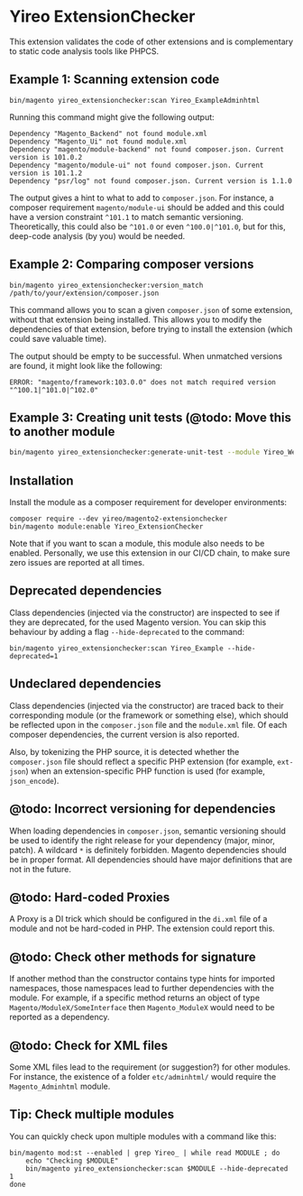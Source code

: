 # Yireo ExtensionChecker
This extension validates the code of other extensions and is complementary to static code analysis tools like PHPCS.

## Example 1: Scanning extension code

    bin/magento yireo_extensionchecker:scan Yireo_ExampleAdminhtml

Running this command might give the following output:

    Dependency "Magento_Backend" not found module.xml
    Dependency "Magento_Ui" not found module.xml
    Dependency "magento/module-backend" not found composer.json. Current version is 101.0.2
    Dependency "magento/module-ui" not found composer.json. Current version is 101.1.2
    Dependency "psr/log" not found composer.json. Current version is 1.1.0

The output gives a hint to what to add to `composer.json`. For instance, a composer requirement `magento/module-ui` should be added and this could have a version constraint `^101.1` to match semantic versioning. Theoretically, this could also be `^101.0` or even `^100.0|^101.0`, but for this, deep-code analysis (by you) would be needed.

## Example 2: Comparing composer versions

    bin/magento yireo_extensionchecker:version_match /path/to/your/extension/composer.json

This command allows you to scan a given `composer.json` of some extension, without that extension being installed. This allows you to modify the dependencies of that extension, before trying to install the extension (which could save valuable time).

The output should be empty to be successful. When unmatched versions are found, it might look like the following:  

    ERROR: "magento/framework:103.0.0" does not match required version "^100.1|^101.0|^102.0"

## Example 3: Creating unit tests (@todo: Move this to another module
```bash
bin/magento yireo_extensionchecker:generate-unit-test --module Yireo_Webp2 --class '\Yireo\Webp2\Convertor\Convertor'
```

## Installation
Install the module as a composer requirement for developer environments:

    composer require --dev yireo/magento2-extensionchecker
    bin/magento module:enable Yireo_ExtensionChecker
    
Note that if you want to scan a module, this module also needs to be enabled. Personally, we use this extension in our CI/CD chain, to make sure zero issues are reported at all times.

## Deprecated dependencies
Class dependencies (injected via the constructor) are inspected to see if they are deprecated, for the used Magento version. You can skip this behaviour by adding a flag `--hide-deprecated` to the command:

    bin/magento yireo_extensionchecker:scan Yireo_Example --hide-deprecated=1

## Undeclared dependencies
Class dependencies (injected via the constructor) are traced back to their corresponding module (or the framework or something else), which should be reflected upon in the `composer.json` file and the `module.xml` file. Of each composer dependencies, the current version is also reported.

Also, by tokenizing the PHP source, it is detected whether the `composer.json` file should reflect a specific PHP extension (for example, `ext-json`) when an extension-specific PHP function is used (for example, `json_encode`).

## @todo: Incorrect versioning for dependencies
When loading dependencies in `composer.json`, semantic versioning should be used to identify the right release for your dependency (major, minor, patch). A wildcard `*` is definitely forbidden. Magento dependencies should be in proper format. All dependencies should have major definitions that are not in the future.

## @todo: Hard-coded Proxies
A Proxy is a DI trick which should be configured in the `di.xml` file of a module and not be hard-coded in PHP. The extension could report this.

## @todo: Check other methods for signature
If another method than the constructor contains type hints for imported namespaces, those namespaces lead to further dependencies with the module. For example, if a specific method returns an object of type `Magento/ModuleX/SomeInterface` then `Magento_ModuleX` would need to be reported as a dependency.

## @todo: Check for XML files
Some XML files lead to the requirement (or suggestion?) for other modules. For instance, the existence of a folder `etc/adminhtml/` would require the `Magento_Adminhtml` module.

## Tip: Check multiple modules 
You can quickly check upon multiple modules with a command like this:

    bin/magento mod:st --enabled | grep Yireo_ | while read MODULE ; do 
        echo "Checking $MODULE"
        bin/magento yireo_extensionchecker:scan $MODULE --hide-deprecated 1
    done
